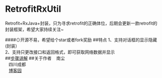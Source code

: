 # RetrofitRxUtil
Retrofit+RxJava+封装，只为寻求retrofit的正确体位，后期会更新一款retrofit的封装框架，希望大家持续关注~

####⊙开源不易，希望给个star或者fork奖励
##特点
  1、支持对话框的显示隐藏(封装）<br>
  2、支持只更改接口和返回格式，即可获取网络数据并显示<br>
##[步骤讲解](http://www.cnblogs.com/liushilin/p/6164901.html)
##关于作者
    南尘<br>
    四川成都<br>
    [博客园](http://www.cnblogs.com/liushilin/)
